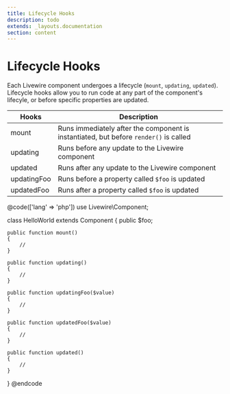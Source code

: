```yaml
---
title: Lifecycle Hooks
description: todo
extends: _layouts.documentation
section: content
---
```


# Lifecycle Hooks

Each Livewire component undergoes a lifecycle (`mount`, `updating`, `updated`). Lifecycle hooks allow you to run code at any part of the component's lifecyle, or before specific properties are updated.

Hooks | Description
--- | ---
mount | Runs immediately after the component is instantiated, but before `render()` is called
updating | Runs before any update to the Livewire component
updated | Runs after any update to the Livewire component
updatingFoo | Runs before a property called `$foo` is updated
updatedFoo | Runs after a property called `$foo` is updated

@code(['lang' => 'php'])
use Livewire\Component;

class HelloWorld extends Component
{
    public $foo;

    public function mount()
    {
        //
    }

    public function updating()
    {
        //
    }

    public function updatingFoo($value)
    {
        //
    }

    public function updatedFoo($value)
    {
        //
    }

    public function updated()
    {
        //
    }
}
@endcode
